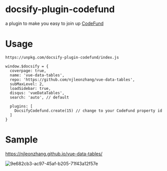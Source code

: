 # docsify-plugin-codefund
a plugin to make you easy to join up [CodeFund](https://codefund.app/)

# Usage
```
https://unpkg.com/docsify-plugin-codefund/index.js
```

```
window.$docsify = {
  coverpage: true,
  name: 'vue-data-tables',
  repo: 'https://github.com/njleonzhang/vue-data-tables',
  subMaxLevel: 2,
  loadSidebar: true,
  disqus: 'vueDataTables',
  search: 'auto', // default

  plugins: [
    DocsifyCodefund.create(15) // change to your CodeFund property id
  ]
}
```

# Sample
https://njleonzhang.github.io/vue-data-tables/

![9e682cb3-ac97-45af-b205-71f43a12f57e](https://user-images.githubusercontent.com/13174059/39339240-3c8f577c-49fa-11e8-9bfd-7896f877b128.png)


